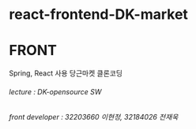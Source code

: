 # react-frontend-DK-market
# FRONT
Spring, React 사용 당근마켓 클론코딩

###### lecture : DK-opensource SW
###### front developer : 32203660 이현정, 32184026 전재욱
